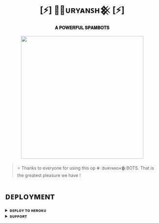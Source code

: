 <h1 align="center"><b>[⚡] ☬ꢺᴜʀʏᴀɴꜱʜ𒆜 [⚡]</b></h1>

<h4 align="center"> 𝐀 𝐏𝐎𝐖𝐄𝐑𝐅𝐔𝐋 𝐒𝐏𝐀𝐌𝐁𝐎𝐓𝐒</h4>

<p align="center"><a href="https://t.me/Harshu_XD1"><img src="https://telegra.ph/file/f46e03b73dfdd56fd8f3c.jpg" width="400"></a></p>


> ⭐️ Thanks to everyone for using this op ☬ꢺᴜʀʏᴀɴꜱʜ𒆜BOTS. That is the greatest pleasure we have !


# ᴅᴇᴘʟᴏʏᴍᴇɴᴛ


<details>
<summary><b>ᴅᴇᴘʟᴏʏ ᴛᴏ ʜᴇʀᴏᴋᴜ</b></summary>
<br>

[![Deploy](https://www.herokucdn.com/deploy/button.svg)](https://dashboard.heroku.com/new?template=https://github.com/Gearedboy/Suryanshspambots)

</details>


<details>
<summary><b>sᴜᴘᴘᴏʀᴛ</b></summary>
<br>

<a href="https://t.me/Geared_boyz"><img src="https://img.shields.io/badge/Join-Telegram%20Channel-red.svg?logo=Telegram"></a>

</details>
